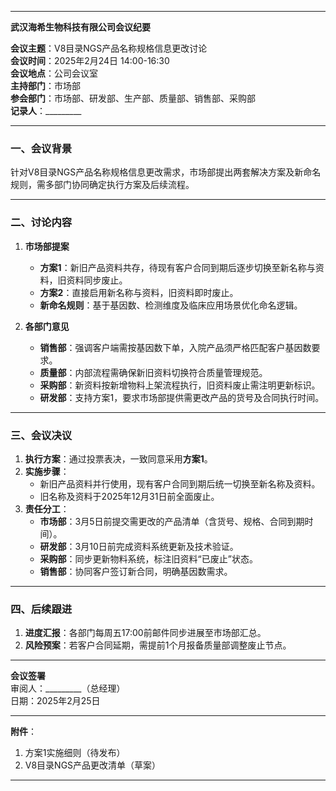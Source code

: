 
---

**武汉海希生物科技有限公司会议纪要**

**会议主题**：V8目录NGS产品名称规格信息更改讨论  
**会议时间**：2025年2月24日 14:00-16:30  
**会议地点**：公司会议室  
**主持部门**：市场部  
**参会部门**：市场部、研发部、生产部、质量部、销售部、采购部  
**记录人**：_________  

---

### **一、会议背景**  
针对V8目录NGS产品名称规格信息更改需求，市场部提出两套解决方案及新命名规则，需多部门协同确定执行方案及后续流程。

---

### **二、讨论内容**  
1. **市场部提案**  
   - **方案1**：新旧产品资料共存，待现有客户合同到期后逐步切换至新名称与资料，旧资料同步废止。  
   - **方案2**：直接启用新名称与资料，旧资料即时废止。  
   - **新命名规则**：基于基因数、检测维度及临床应用场景优化命名逻辑。  

2. **各部门意见**  
   - **销售部**：强调客户端需按基因数下单，入院产品须严格匹配客户基因数要求。  
   - **质量部**：内部流程需确保新旧资料切换符合质量管理规范。  
   - **采购部**：新资料按新增物料上架流程执行，旧资料废止需注明更新标识。  
   - **研发部**：支持方案1，要求市场部提供需更改产品的货号及合同执行时间。  

---

### **三、会议决议**  
1. **执行方案**：通过投票表决，一致同意采用**方案1**。  
2. **实施步骤**：  
   - 新旧产品资料并行使用，现有客户合同到期后统一切换至新名称及资料。  
   - 旧名称及资料于2025年12月31日前全面废止。  
3. **责任分工**：  
   - **市场部**：3月5日前提交需更改的产品清单（含货号、规格、合同到期时间）。  
   - **研发部**：3月10日前完成资料系统更新及技术验证。  
   - **采购部**：同步更新物料系统，标注旧资料“已废止”状态。  
   - **销售部**：协同客户签订新合同，明确基因数需求。  

---

### **四、后续跟进**  
1. **进度汇报**：各部门每周五17:00前邮件同步进展至市场部汇总。  
2. **风险预案**：若客户合同延期，需提前1个月报备质量部调整废止节点。  

---

**会议签署**  
审阅人：_________（总经理）  
日期：2025年2月25日  

---

**附件**：  
1. 方案1实施细则（待发布）  
2. V8目录NGS产品更改清单（草案）  

---
